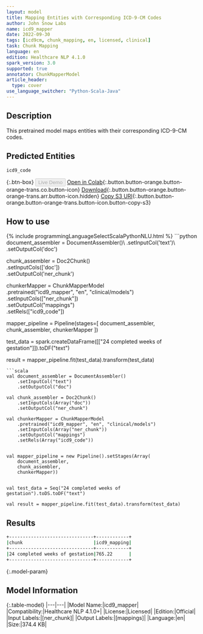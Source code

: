 ```yaml
---
layout: model
title: Mapping Entities with Corresponding ICD-9-CM Codes
author: John Snow Labs
name: icd9_mapper
date: 2022-09-30
tags: [icd9cm, chunk_mapping, en, licensed, clinical]
task: Chunk Mapping
language: en
edition: Healthcare NLP 4.1.0
spark_version: 3.0
supported: true
annotator: ChunkMapperModel
article_header:
  type: cover
use_language_switcher: "Python-Scala-Java"
---
```


## Description

This pretrained model maps entities with their corresponding ICD-9-CM codes.

## Predicted Entities

`icd9_code`

{:.btn-box}
<button class="button button-orange" disabled>Live Demo</button>
[Open in Colab](https://colab.research.google.com/github/JohnSnowLabs/spark-nlp-workshop/blob/master/tutorials/Certification_Trainings/Healthcare/26.Chunk_Mapping.ipynb){:.button.button-orange.button-orange-trans.co.button-icon}
[Download](https://s3.amazonaws.com/auxdata.johnsnowlabs.com/clinical/models/icd9_mapper_en_4.1.0_3.0_1664535522949.zip){:.button.button-orange.button-orange-trans.arr.button-icon.hidden}
[Copy S3 URI](s3://auxdata.johnsnowlabs.com/clinical/models/icd9_mapper_en_4.1.0_3.0_1664535522949.zip){:.button.button-orange.button-orange-trans.button-icon.button-copy-s3}

## How to use



<div class="tabs-box" markdown="1">
{% include programmingLanguageSelectScalaPythonNLU.html %}
```python
document_assembler = DocumentAssembler()\
      .setInputCol('text')\
      .setOutputCol('doc')

chunk_assembler = Doc2Chunk()\
      .setInputCols(['doc'])\
      .setOutputCol('ner_chunk')
 
chunkerMapper = ChunkMapperModel\
    .pretrained("icd9_mapper", "en", "clinical/models")\
    .setInputCols(["ner_chunk"])\
    .setOutputCol("mappings")\
    .setRels(["icd9_code"])


mapper_pipeline = Pipeline(stages=[
    document_assembler,
    chunk_assembler,
    chunkerMapper
])


test_data = spark.createDataFrame([["24 completed weeks of gestation"]]).toDF("text")

result = mapper_pipeline.fit(test_data).transform(test_data)
```
```scala
val document_assembler = DocumentAssembler()
    .setInputCol("text")
    .setOutputCol("doc")

val chunk_assembler = Doc2Chunk()
    .setInputCols(Array("doc"))
    .setOutputCol("ner_chunk")
 
val chunkerMapper = ChunkMapperModel
    .pretrained("icd9_mapper", "en", "clinical/models")
    .setInputCols(Array("ner_chunk"))
    .setOutputCol("mappings")
    .setRels(Array("icd9_code"))


val mapper_pipeline = new Pipeline().setStages(Array(
    document_assembler,
    chunk_assembler,
    chunkerMapper))


val test_data = Seq("24 completed weeks of gestation").toDS.toDF("text")

val result = mapper_pipeline.fit(test_data).transform(test_data) 
```
</div>

## Results

```bash
+-------------------------------+------------+
|chunk                          |icd9_mapping|
+-------------------------------+------------+
|24 completed weeks of gestation|765.22      |
+-------------------------------+------------+
```

{:.model-param}
## Model Information

{:.table-model}
|---|---|
|Model Name:|icd9_mapper|
|Compatibility:|Healthcare NLP 4.1.0+|
|License:|Licensed|
|Edition:|Official|
|Input Labels:|[ner_chunk]|
|Output Labels:|[mappings]|
|Language:|en|
|Size:|374.4 KB|